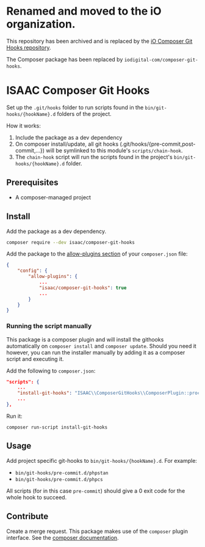 Renamed and moved to the iO organization.
===========
This repository has been archived and is replaced by the [iO Composer Git Hooks repository](https://github.com/iodigital-com/composer-git-hooks).

The Composer package has been replaced by `iodigital-com/composer-git-hooks`.

# ISAAC Composer Git Hooks
Set up the `.git/hooks` folder to run scripts found in the `bin/git-hooks/{hookName}.d` folders of the project.

How it works:
1. Include the package as a dev dependency
2. On composer install/update, all git hooks (.git/hooks/{pre-commit,post-commit,...}) will be symlinked to this module's `scripts/chain-hook`.
3. The `chain-hook` script will run the scripts found in the project's `bin/git-hooks/{hookName}.d` folder.

## Prerequisites
- A composer-managed project

## Install

Add the package as a dev dependency.

```bash
composer require --dev isaac/composer-git-hooks
```

Add the package to the [allow-plugins section](https://getcomposer.org/doc/06-config.md#allow-plugins) of your `composer.json` file:
```json
{
    "config": {
        "allow-plugins": {
            ...
            "isaac/composer-git-hooks": true
            ...
        }
    }
}
```

### Running the script manually

This package is a composer plugin and will install the githooks automatically on `composer install` and `composer update`. Should you need it however, you can run the installer manually by adding it as a composer script and executing it.

Add the following to `composer.json`:
```json
"scripts": {
    ...
    "install-git-hooks": "ISAAC\\ComposerGitHooks\\ComposerPlugin::process"
    ...
},
```

Run it:
```shell script
composer run-script install-git-hooks
```

## Usage
Add project specific git-hooks to `bin/git-hooks/{hookName}.d`. For example:
- `bin/git-hooks/pre-commit.d/phpstan`
- `bin/git-hooks/pre-commit.d/phpcs`

All scripts (for in this case `pre-commit`) should give a 0 exit code for the whole hook to succeed.

## Contribute
Create a merge request.
This package makes use of the `composer` plugin interface. See the [composer documentation](https://getcomposer.org/doc/articles/plugins.md).
